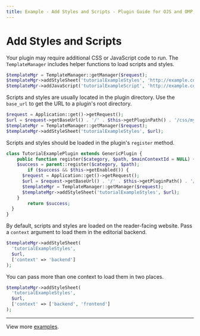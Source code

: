 ```yaml
---
title: Example - Add Styles and Scripts - Plugin Guide for OJS and OMP
---
```


# Add Styles and Scripts

Your plugin may require additional CSS or JavaScript code to run. The `TemplateManager` includes helper functions to load scripts and styles.

```php
$templateMgr = TemplateManager::getManager($request);
$templateMgr->addStyleSheet('tutorialExampleStyles', 'http://example.com/my-css.css');
$templateMgr->addJavaScript('tutorialExampleScript', 'http://example.com/my-script.js');
```

Scripts and styles are usually located in the plugin directory. Use the `base_url` to get the URL to a plugin's root directory.

```php
$request = Application::get()->getRequest();
$url = $request->getBaseUrl() . '/' . $this->getPluginPath() . '/css/my-css.css';
$templateMgr = TemplateManager::getManager($request);
$templateMgr->addStyleSheet('tutorialExampleStyles', $url);
```

Scripts and styles should be loaded in the plugin's `register` method.

```php
class TutorialExamplePlugin extends GenericPlugin {
    public function register($category, $path, $mainContextId = NULL) {
    $success = parent::register($category, $path);
        if ($success && $this->getEnabled()) {
      $request = Application::get()->getRequest();
      $url = $request->getBaseUrl() . '/' . $this->getPluginPath() . '/css/my-css.css';
      $templateMgr = TemplateManager::getManager($request);
      $templateMgr->addStyleSheet('tutorialExampleStyles', $url);
    }
        return $success;
  }
}
```

By default, scripts and styles are loaded on the reader-facing website. Pass a `context` argument to load them in the editorial backend.

```php
$templateMgr->addStyleSheet(
  'tutorialExampleStyles',
  $url,
  ['context' => 'backend']
);
```

You can pass more than one context to load them in two places.


```php
$templateMgr->addStyleSheet(
  'tutorialExampleStyles',
  $url,
  ['context' => ['backend', 'frontend']
);
```

---

View more [examples](./examples).
